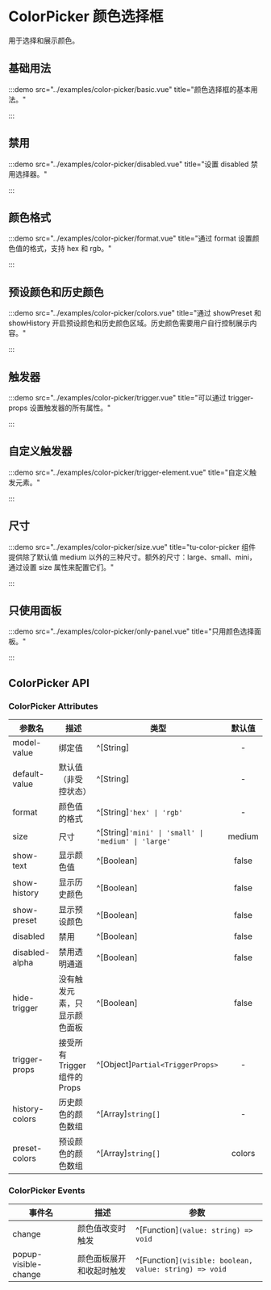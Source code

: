 # ColorPicker 颜色选择框

用于选择和展示颜色。

## 基础用法

:::demo src="../examples/color-picker/basic.vue" title="颜色选择框的基本用法。"

:::

## 禁用

:::demo src="../examples/color-picker/disabled.vue" title="设置 disabled 禁用选择器。"

:::

## 颜色格式

:::demo src="../examples/color-picker/format.vue" title="通过 format 设置颜色值的格式，支持 hex 和 rgb。"

:::

## 预设颜色和历史颜色

:::demo src="../examples/color-picker/colors.vue" title="通过 showPreset 和 showHistory 开启预设颜色和历史颜色区域。历史颜色需要用户自行控制展示内容。"

:::

## 触发器

:::demo src="../examples/color-picker/trigger.vue" title="可以通过 trigger-props 设置触发器的所有属性。"

:::

## 自定义触发器

:::demo src="../examples/color-picker/trigger-element.vue" title="自定义触发元素。"

:::

## 尺寸

:::demo src="../examples/color-picker/size.vue" title="tu-color-picker 组件提供除了默认值 medium 以外的三种尺寸。额外的尺寸：large、small、mini，通过设置 size 属性来配置它们。"

:::

## 只使用面板

:::demo src="../examples/color-picker/only-panel.vue" title="只用颜色选择面板。"

:::

## ColorPicker API

### ColorPicker Attributes

| 参数名 | 描述 | 类型 | 默认值 |
| ------ | ---- | ---- | :----: |
| model-value | 绑定值 | ^[String] | - |
| default-value | 默认值（非受控状态）| ^[String] | - |
| format | 颜色值的格式 | ^[String]`'hex' \| 'rgb'` | - |
| size | 尺寸 | ^[String]`'mini' \| 'small' \| 'medium' \| 'large'` | medium |
| show-text | 显示颜色值 | ^[Boolean] | false |
| show-history | 显示历史颜色 | ^[Boolean] | false |
| show-preset | 显示预设颜色 | ^[Boolean] | false |
| disabled | 禁用 | ^[Boolean] | false |
| disabled-alpha | 禁用透明通道 | ^[Boolean] | false |
| hide-trigger | 没有触发元素，只显示颜色面板 | ^[Boolean] | false |
| trigger-props | 接受所有 Trigger 组件的Props | ^[Object]`Partial<TriggerProps>` | - |
| history-colors | 历史颜色的颜色数组 | ^[Array]`string[]` | - |
| preset-colors | 预设颜色的颜色数组 | ^[Array]`string[]` | colors |

### ColorPicker Events

| 事件名 | 描述 | 参数 |
| ------ | ---- | ---- |
| change | 颜色值改变时触发 | ^[Function]`(value: string) => void` |
| popup-visible-change | 颜色面板展开和收起时触发 | ^[Function]`(visible: boolean, value: string) => void` |
